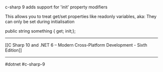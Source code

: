 c-sharp 9 adds support for 'init' property modifiers

This allows you to treat get/set properties like readonly variables, aka: They can only be set during initialisation

public string something { get; init;};

---
[[C Sharp 10 and .NET 6 – Modern Cross-Platform Development - Sixth Edition]]

---
#dotnet #c-sharp-9